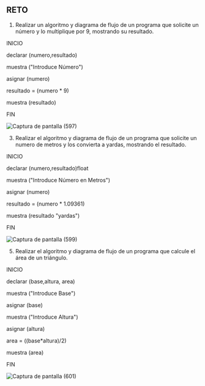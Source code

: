 ## RETO
1. Realizar un algoritmo y diagrama de flujo de un programa que solicite un número y lo multiplique por 9, mostrando su resultado.

INICIO

declarar (numero,resultado)

muestra ("Introduce Número")

asignar (numero)

resultado = (numero * 9)

muestra (resultado)

FIN

![Captura de pantalla (597)](https://user-images.githubusercontent.com/101668305/159997375-31c3a45b-d1c6-48da-a216-0f076a12d2e8.png)



3. Realizar el algoritmo y diagrama de flujo de un programa que solicite un numero de metros y los convierta a yardas, mostrando el resultado.

INICIO

declarar (numero,resultado)float

muestra ("Introduce Número en Metros")

asignar (numero)

resultado = (numero * 1.09361)

muestra (resultado "yardas")

FIN

![Captura de pantalla (599)](https://user-images.githubusercontent.com/101668305/160009412-52f6d623-f46f-4e5d-95d7-1616f1c0eb11.png)


5. Realizar el algoritmo y diagrama de flujo de un programa que calcule el área de un triángulo.

INICIO

declarar (base,altura, area)

muestra ("Introduce Base")

asignar (base)

muestra ("Introduce Altura")

asignar (altura)

area = ((base*altura)/2)

muestra (area)

FIN

![Captura de pantalla (601)](https://user-images.githubusercontent.com/101668305/160011176-4067f140-3cd2-4b5d-b693-b097052ed688.png)

